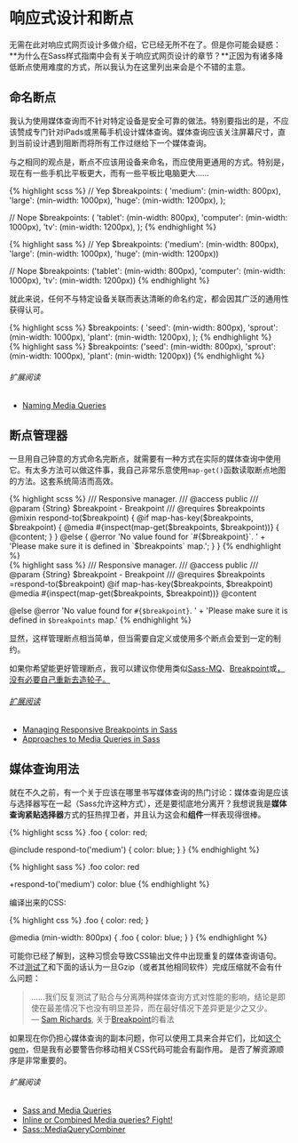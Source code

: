 
# 响应式设计和断点

无需在此对响应式网页设计多做介绍，它已经无所不在了。但是你可能会疑惑：**为什么在Sass样式指南中会有关于响应式网页设计的章节？**正因为有诸多降低断点使用难度的方式，所以我认为在这里列出来会是个不错的主意。

## 命名断点

我认为使用媒体查询而不针对特定设备是安全可靠的做法。特别要指出的是，不应该赞成专门针对iPads或黑莓手机设计媒体查询。媒体查询应该关注屏幕尺寸，直到当前设计遇到阻断而将所有工作过继给下一个媒体查询。

与之相同的观点是，断点不应该用设备来命名，而应使用更通用的方式。特别是，现在有一些手机比平板更大，而有一些平板比电脑更大……

<div class="code-block">
  <div class="code-block__wrapper" data-syntax="scss">
{% highlight scss %}
// Yep
$breakpoints: (
  'medium': (min-width: 800px),
  'large': (min-width: 1000px),
  'huge': (min-width: 1200px),
);

// Nope
$breakpoints: (
  'tablet': (min-width: 800px),
  'computer': (min-width: 1000px),
  'tv': (min-width: 1200px),
);
{% endhighlight %}
  </div>
  <div class="code-block__wrapper" data-syntax="sass">
{% highlight sass %}
// Yep
$breakpoints: ('medium': (min-width: 800px), 'large': (min-width: 1000px), 'huge': (min-width: 1200px))

// Nope
$breakpoints: ('tablet': (min-width: 800px), 'computer': (min-width: 1000px), 'tv': (min-width: 1200px))
{% endhighlight %}
  </div>
</div>

就此来说，任何不与特定设备关联而表达清晰的命名约定，都会因其广泛的通用性获得认可。

<div class="code-block">
  <div class="code-block__wrapper" data-syntax="scss">
{% highlight scss %}
$breakpoints: (
  'seed': (min-width: 800px),
  'sprout': (min-width: 1000px),
  'plant': (min-width: 1200px),
);
{% endhighlight %}
  </div>
  <div class="code-block__wrapper" data-syntax="sass">
{% highlight sass %}
$breakpoints: ('seed': (min-width: 800px), 'sprout': (min-width: 1000px), 'plant': (min-width: 1200px))
{% endhighlight %}
  </div>
</div>

###### 扩展阅读

* [Naming Media Queries](http://css-tricks.com/naming-media-queries/)

## 断点管理器

一旦用自己钟意的方式命名完断点，就需要有一种方式在实际的媒体查询中使用它。有太多方法可以做这件事，我自己非常乐意使用`map-get()`函数读取断点地图的方法。这套系统简洁而高效。

<div class="code-block">
  <div class="code-block__wrapper" data-syntax="scss">
{% highlight scss %}
/// Responsive manager.
/// @access public
/// @param {String} $breakpoint - Breakpoint
/// @requires $breakpoints
@mixin respond-to($breakpoint) {
  @if map-has-key($breakpoints, $breakpoint) {
    @media #{inspect(map-get($breakpoints, $breakpoint))} {
      @content;
    }
  } @else {
    @error 'No value found for `#{$breakpoint}`. '
         + 'Please make sure it is defined in `$breakpoints` map.';
  }
}
{% endhighlight %}
  </div>
  <div class="code-block__wrapper" data-syntax="sass">
{% highlight sass %}
/// Responsive manager.
/// @access public
/// @param {String} $breakpoint - Breakpoint
/// @requires $breakpoints
=respond-to($breakpoint)
  @if map-has-key($breakpoints, $breakpoint)
    @media #{inspect(map-get($breakpoints, $breakpoint))}
      @content

  @else
    @error 'No value found for `#{$breakpoint}`. '
         + 'Please make sure it is defined in `$breakpoints` map.'
{% endhighlight %}
  </div>
</div>

<div class="note">
  <p>显然，这样管理断点相当简单，但当需要自定义或使用多个断点会爱到一定的制约。</p>
  <p>如果你希望能更好管理断点，我可以建议你使用类似<a href="https://github.com/sass-mq/sass-mq">Sass-MQ</a>、<a href="http://breakpoint-sass.com/">Breakpoint</a>或<a href="https://github.com/eduardoboucas/include-media">，没有必要自己重新去造轮子。</p>
</div>

###### 扩展阅读

* [Managing Responsive Breakpoints in Sass](http://www.sitepoint.com/managing-responsive-breakpoints-sass/)
* [Approaches to Media Queries in Sass](http://css-tricks.com/approaches-media-queries-sass/)

## 媒体查询用法

就在不久之前，有一个关于应该在哪里书写媒体查询的热门讨论：媒体查询是应该与选择器写在一起（Sass允许这种方式），还是要彻底地分离开？我想说我是**媒体查询紧贴选择器**方式的狂热捍卫者，并且认为这会和**组件**一样表现得很棒。

<div class="code-block">
  <div class="code-block__wrapper" data-syntax="scss">
{% highlight scss %}
.foo {
  color: red;

  @include respond-to('medium') {
    color: blue;
  }
}
{% endhighlight %}
  </div>
  <div class="code-block__wrapper" data-syntax="sass">
{% highlight sass %}
.foo
  color: red

  +respond-to('medium')
    color: blue
{% endhighlight %}
  </div>
</div>

编译出来的CSS:

<div>
{% highlight css %}
.foo {
  color: red;
}

@media (min-width: 800px) {
  .foo {
    color: blue;
  }
}
{% endhighlight %}
</div>

可能你已经了解到，这种习惯会导致CSS输出文件中出现重复的媒体查询语句。不过[测试了](http://sasscast.tumblr.com/post/38673939456/sass-and-media-queries)和下面的话认为一旦Gzip（或者其他相同软件）完成压缩就不会有什么问题：

>……我们反复测试了贴合与分离两种媒体查询方式对性能的影响，结论是即使在最差情况下也没有明显差异，而在最好情况下差异更是少之又少。<br>
> &mdash; [Sam Richards](https://twitter.com/snugug), 关于[Breakpoint](http://breakpoint-sass.com/)的看法

如果现在你仍担心媒体查询的副本问题，你可以使用工具来合并它们，比如[这个gem](https://github.com/aaronjensen/sass-media_query_combiner)，但是我有必要警告你移动相关CSS代码可能会有副作用。 是否了解资源顺序是非常重要的。

###### 扩展阅读

* [Sass and Media Queries](http://sasscast.tumblr.com/post/38673939456/sass-and-media-queries)
* [Inline or Combined Media queries? Fight!](http://benfrain.com/inline-or-combined-media-queries-in-sass-fight/)
* [Sass::MediaQueryCombiner](https://github.com/aaronjensen/sass-media_query_combiner)

